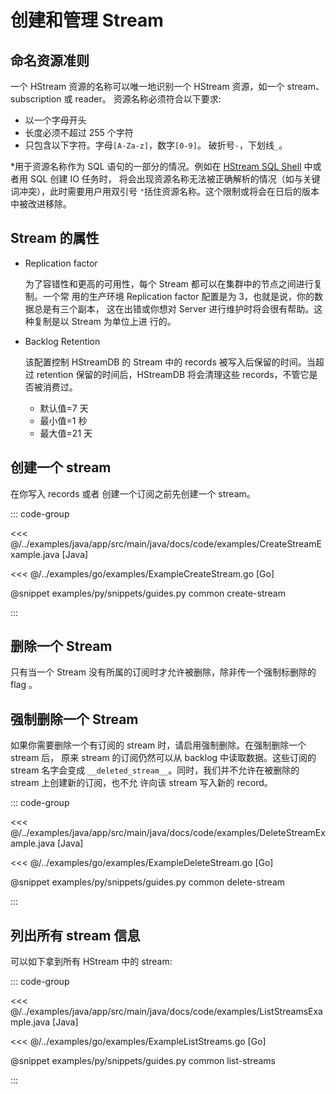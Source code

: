# 创建和管理 Stream

## 命名资源准则

一个 HStream 资源的名称可以唯一地识别一个 HStream 资源，如一个 stream、 subscription 或 reader。
资源名称必须符合以下要求:

- 以一个字母开头
- 长度必须不超过 255 个字符
- 只包含以下字符。字母`[A-Za-z]`，数字`[0-9]`。
  破折号`-`，下划线`_`。

\*用于资源名称作为 SQL 语句的一部分的情况。例如在 [HStream SQL Shell](../reference/cli.md#hstream-sql) 中或者用 SQL 创建 IO 任务时，
将会出现资源名称无法被正确解析的情况（如与关键词冲突），此时需要用户用双引号 `"`括住资源名称。这个限制或将会在日后的版本中被改进移除。

## Stream 的属性

- Replication factor

  为了容错性和更高的可用性，每个 Stream 都可以在集群中的节点之间进行复制。一个常
  用的生产环境 Replication factor 配置是为 3，也就是说，你的数据总是有三个副本，
  这在出错或你想对 Server 进行维护时将会很有帮助。这种复制是以 Stream 为单位上进
  行的。

- Backlog Retention

  该配置控制 HStreamDB 的 Stream 中的 records 被写入后保留的时间。当超过
  retention 保留的时间后，HStreamDB 将会清理这些 records，不管它是否被消费过。

  - 默认值=7 天
  - 最小值=1 秒
  - 最大值=21 天

## 创建一个 stream

在你写入 records 或者 创建一个订阅之前先创建一个 stream。

::: code-group

<<< @/../examples/java/app/src/main/java/docs/code/examples/CreateStreamExample.java [Java]

<<< @/../examples/go/examples/ExampleCreateStream.go [Go]

@snippet examples/py/snippets/guides.py common create-stream

:::

## 删除一个 Stream

只有当一个 Stream 没有所属的订阅时才允许被删除，除非传一个强制标删除的 flag 。

## 强制删除一个 Stream

如果你需要删除一个有订阅的 stream 时，请启用强制删除。在强制删除一个 stream 后，
原来 stream 的订阅仍然可以从 backlog 中读取数据。这些订阅的 stream 名字会变成
`__deleted_stream__`。同时，我们并不允许在被删除的 stream 上创建新的订阅，也不允
许向该 stream 写入新的 record。

::: code-group

<<< @/../examples/java/app/src/main/java/docs/code/examples/DeleteStreamExample.java [Java]

<<< @/../examples/go/examples/ExampleDeleteStream.go [Go]

@snippet examples/py/snippets/guides.py common delete-stream

:::

## 列出所有 stream 信息

可以如下拿到所有 HStream 中的 stream:

::: code-group

<<< @/../examples/java/app/src/main/java/docs/code/examples/ListStreamsExample.java [Java]

<<< @/../examples/go/examples/ExampleListStreams.go [Go]

@snippet examples/py/snippets/guides.py common list-streams

:::
